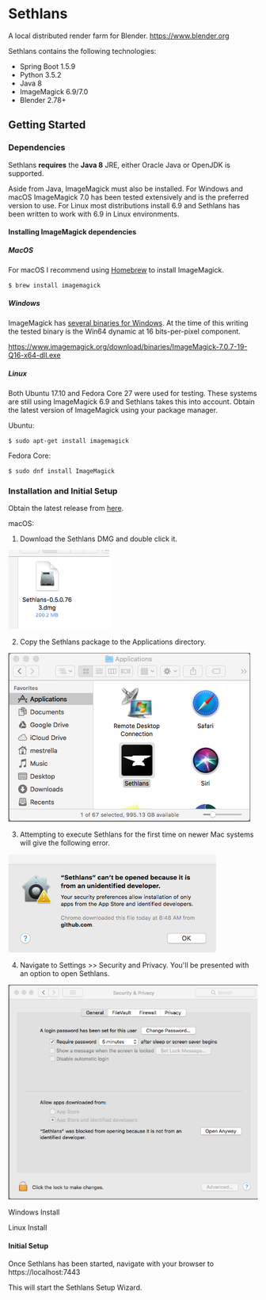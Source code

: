 
# Sethlans
A local distributed render farm for Blender. https://www.blender.org

Sethlans contains the following technologies:
 - Spring Boot 1.5.9
 - Python 3.5.2
 - Java 8
 - ImageMagick 6.9/7.0
 - Blender 2.78+
 
 
 ## Getting Started
### Dependencies
Sethlans **requires** the **Java 8** JRE, either Oracle Java or OpenJDK is supported.
 
Aside from Java, ImageMagick must also be installed.  For Windows and macOS ImageMagick 7.0 has been tested extensively and is the preferred version to use.  For Linux most distributions install 6.9 and Sethlans has been written to work with 6.9 in Linux environments.

#### Installing ImageMagick dependencies
##### MacOS
For macOS I recommend using [Homebrew](https://brew.sh/) to install ImageMagick.

    $ brew install imagemagick

##### Windows
ImageMagick has [several binaries for Windows](http://www.imagemagick.org/script/download.php#windows).  At the time of this writing the tested binary is the Win64 dynamic at 16 bits-per-pixel component.

https://www.imagemagick.org/download/binaries/ImageMagick-7.0.7-19-Q16-x64-dll.exe
 
##### Linux
Both Ubuntu 17.10 and Fedora Core 27 were used for testing.  These systems are still using ImageMagick 6.9 and Sethlans takes this into account.  Obtain the latest version of ImageMagick using your package manager. 

Ubuntu:
 
    $ sudo apt-get install imagemagick

Fedora Core:

    $ sudo dnf install ImageMagick

### Installation and Initial Setup
Obtain the latest release from [here](https://github.com/dryad-naiad-software/sethlans/releases).

macOS:

 1. Download the Sethlans DMG and double click it.

![](https://github.com/dryad-naiad-software/sethlans/raw/master/wiki/images/sethlans_dmg.png)

 2. Copy the Sethlans package to the Applications directory.
 
![](https://github.com/dryad-naiad-software/sethlans/raw/master/wiki/images/sethlans_applications.png)
 
 3.  Attempting to execute Sethlans for the first time on newer Mac systems will give the following error.
 
![](https://github.com/dryad-naiad-software/sethlans/raw/master/wiki/images/gatekeeper.png)
 
 4. Navigate to Settings >> Security and Privacy.  You'll be presented with an option to open Sethlans.

![](https://github.com/dryad-naiad-software/sethlans/raw/master/wiki/images/security_and_privacy.png)

Windows Install

Linux Install

#### Initial Setup
Once Sethlans has been started, navigate with your browser to https://localhost:7443

This will start the Sethlans Setup Wizard.